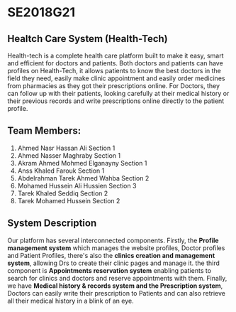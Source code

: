 # SE2018G21


## Healtch Care System (Health-Tech)

Health-tech is a complete health care platform built to make it easy, smart and efficient
for doctors and patients.
Both doctors and patients can have profiles on Health-Tech, it allows patients to know the
best doctors in the field they need, easily make clinic appointment and easily order
medicines from pharmacies as they got their prescriptions online.
For Doctors, they can follow up with their patients, looking carefully at their medical
history or their previous records and write prescriptions online directly to the patient
profile.



## Team Members:

1. Ahmed Nasr Hassan Ali              Section 1
2. Ahmed Nasser Maghraby              Section 1
3. Akram Ahmed Mohmed Elganayny       Section 1
4. Anss Khaled Farouk                 Section 1      
5. Abdelrahman Tarek Ahmed Wahba      Section 2
6. Mohamed Hussein Ali Hussien        Section 3
7. Tarek Khaled Seddiq                Section 2
8. Tarek Mohamed Hussein              Section 2




## System Description

Our platform has several interconnected components. Firstly, the **Profile management system** which manages the website profiles, Doctor profiles and Patient Profiles, there's also the **clinics creation and management system**, allowing Drs to create their clinic pages and manage it. the third component is **Appointments reservation system** enabling patients to search for clinics and doctors and reserve appointments with them. Finally,  we have **Medical history & records system and the Prescription system**, Doctors can easily write their prescription to Patients and can also retrieve all their medical history in a blink of an eye.
